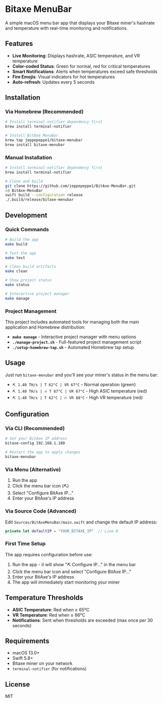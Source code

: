 # Bitaxe MenuBar

A simple macOS menu bar app that displays your Bitaxe miner's hashrate and temperature with real-time monitoring and notifications.

## Features

- **Live Monitoring**: Displays hashrate, ASIC temperature, and VR temperature
- **Color-coded Status**: Green for normal, red for critical temperatures
- **Smart Notifications**: Alerts when temperatures exceed safe thresholds
- **Fire Emojis**: Visual indicators for hot temperatures
- **Auto-refresh**: Updates every 5 seconds

## Installation

### Via Homebrew (Recommended)

```bash
# Install terminal-notifier dependency first
brew install terminal-notifier

# Install BitAxe MenuBar
brew tap jeppepeppe1/bitaxe-menubar
brew install bitaxe-menubar
```

### Manual Installation

```bash
# Install terminal-notifier dependency first
brew install terminal-notifier

# Clone and build
git clone https://github.com/jeppepeppe1/BitAxe-MenuBar.git
cd BitAxe-MenuBar
swift build --configuration release
./.build/release/bitaxe-menubar
```

## Development

### Quick Commands

```bash
# Build the app
make build

# Test the app
make test

# Clean build artifacts
make clean

# Show project status
make status

# Interactive project manager
make manage
```

### Project Management

This project includes automated tools for managing both the main application and Homebrew distribution:

- **`make manage`** - Interactive project manager with menu options
- **`./manage-project.sh`** - Full-featured project management script
- **`./setup-homebrew-tap.sh`** - Automated Homebrew tap setup

## Usage

Just run `bitaxe-menubar` and you'll see your miner's status in the menu bar:

- `⛏️ 1.40 TH/s | T 62°C | VR 67°C` - Normal operation (green)
- `⛏️ 1.40 TH/s | 🔥 T 67°C | VR 67°C` - High ASIC temperature (red)
- `⛏️ 1.40 TH/s | T 62°C | 🔥 VR 88°C` - High VR temperature (red)

## Configuration

### Via CLI (Recommended)
```bash
# Set your BitAxe IP address
bitaxe-config 192.168.1.100

# Restart the app to apply changes
bitaxe-menubar
```

### Via Menu (Alternative)
1. Run the app
2. Click the menu bar icon (⛏️)
3. Select "Configure BitAxe IP..."
4. Enter your BitAxe's IP address

### Via Source Code (Advanced)
Edit `Sources/BitAxeMenuBar/main.swift` and change the default IP address:

```swift
private let defaultIP = "YOUR_BITAXE_IP"  // Line 8
```

### First Time Setup
The app requires configuration before use:
1. Run the app - it will show "⛏️ Configure IP..." in the menu bar
2. Click the menu bar icon and select "Configure BitAxe IP..."
3. Enter your BitAxe's IP address
4. The app will immediately start monitoring your miner

## Temperature Thresholds

- **ASIC Temperature**: Red when ≥ 65°C
- **VR Temperature**: Red when ≥ 86°C
- **Notifications**: Sent when thresholds are exceeded (max once per 30 seconds)

## Requirements

- macOS 13.0+
- Swift 5.8+
- Bitaxe miner on your network
- `terminal-notifier` (for notifications)

## License

MIT
